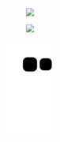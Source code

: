 
<div align="center">
  
  ##
  
  <div align="center">
  <a href="https://www.linkedin.com/in/gabriel-bragavera/" target="_blank"><img src="https://img.shields.io/badge/-LinkedIn-%230077B5?style=for-the-badge&logo=linkedin&logoColor=white" target="_blank"></a> <br>
    
  ![](https://komarev.com/ghpvc/?username=kevencript&label=📈+You+are+visitor+number&color=green)
  </div>
 
<div>
 
  ![Snake animation](https://github.com/kevencript/kevencript/blob/output/github-contribution-grid-snake.svg)
  
 
</div>

<div>
<br>


</div>
